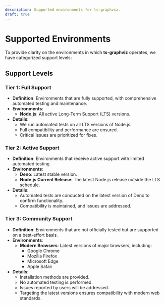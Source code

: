 ```yaml
---
description: Supported environments for ts-graphviz.
draft: true
---
```

# Supported Environments

To provide clarity on the environments in which **ts-graphviz** operates, we have categorized support levels:

## Support Levels

### Tier 1: Full Support

- **Definition**: Environments that are fully supported, with comprehensive automated testing and maintenance.
- **Environments**:
  - **Node.js**: All active Long-Term Support (LTS) versions.
- **Details**:
  - We run automated tests on all LTS versions of Node.js.
  - Full compatibility and performance are ensured.
  - Critical issues are prioritized for fixes.

### Tier 2: Active Support

- **Definition**: Environments that receive active support with limited automated testing.
- **Environments**:
  - **Deno**: Latest stable version.
  - **Node.js Current Release**: The latest Node.js release outside the LTS schedule.
- **Details**:
  - Automated tests are conducted on the latest version of Deno to confirm functionality.
  - Compatibility is maintained, and issues are addressed.

### Tier 3: Community Support

- **Definition**: Environments that are not officially tested but are supported on a best-effort basis.
- **Environments**:
  - **Modern Browsers**: Latest versions of major browsers, including:
    - Google Chrome
    - Mozilla Firefox
    - Microsoft Edge
    - Apple Safari
- **Details**:
  - Installation methods are provided.
  - No automated testing is performed.
  - Issues reported by users will be addressed.
  - Targeting the latest versions ensures compatibility with modern web standards.
